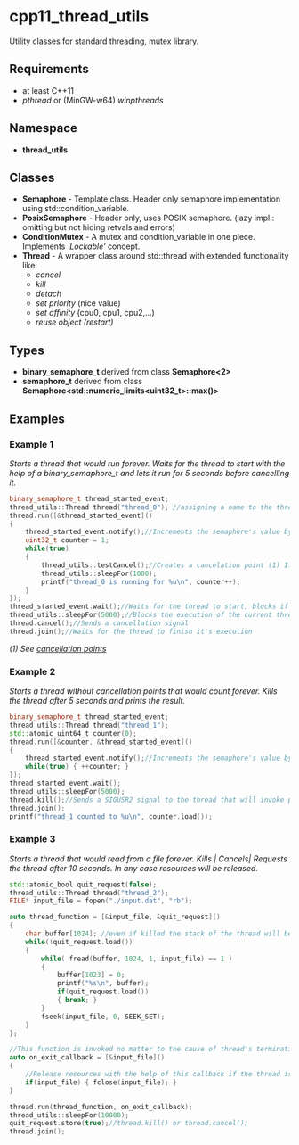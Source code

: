 # cpp11_thread_utils
Utility classes for standard threading, mutex library.

## Requirements
* at least C++11
* _pthread_ or (MinGW-w64) _winpthreads_
## Namespace
* **thread_utils**
## Classes
* **Semaphore** - Template class. Header only semaphore implementation using std::condition_variable.
* **PosixSemaphore** - Header only, uses POSIX semaphore. (lazy impl.: omitting but not hiding retvals and errors) 
* **ConditionMutex** - A mutex and condition_variable in one piece. Implements _'Lockable'_ concept.
* **Thread** - A wrapper class around std::thread with extended functionality like:
  * _cancel_
  * _kill_
  * _detach_
  * _set priority_ (nice value)
  * _set affinity_ (cpu0, cpu1, cpu2,...)
  * _reuse object (restart)_

## Types
* **binary_semaphore_t** derived from class **Semaphore<2>**
* **semaphore_t** derived from class **Semaphore<std::numeric_limits<uint32_t>::max()>**

## Examples

### Example 1
_Starts a thread that would run forever. Waits for the thread to start with the help of a binary_semaphore_t and lets it run for 5 seconds before cancelling it._
```c++
binary_semaphore_t thread_started_event;
thread_utils::Thread thread("thread_0"); //assigning a name to the thread 'thread_0'
thread.run([&thread_started_event]()
{
    thread_started_event.notify();//Increments the semaphore's value by one (alias for post())
    uint32_t counter = 1;
    while(true)
    {
        thread_utils::testCancel();//Creates a cancelation point (1) If canceled this function does not return
        thread_utils::sleepFor(1000);
        printf("thread_0 is running for %u\n", counter++);
    }
});
thread_started_event.wait();//Waits for the thread to start, blocks if the semaphore's value is zero
thread_utils::sleepFor(5000);//Blocks the execution of the current thread for at least the specified milliseconds
thread.cancel();//Sends a cancellation signal
thread.join();//Waits for the thread to finish it's execution
```
_(1) See [cancellation points](http://pubs.opengroup.org/onlinepubs/000095399/functions/xsh_chap02_09.html#tag_02_09_05_02)_

### Example 2
_Starts a thread without cancellation points that would count forever. Kills the thread after 5 seconds and prints the result._
```c++
binary_semaphore_t thread_started_event;
thread_utils::Thread thread("thread_1");
std::atomic_uint64_t counter(0);
thread.run([&counter, &thread_started_event]()
{
    thread_started_event.notify();//Increments the semaphore's value by one (alias for post())
    while(true) { ++counter; }
});
thread_started_event.wait();
thread_utils::sleepFor(5000);
thread.kill();//Sends a SIGUSR2 signal to the thread that will invoke pthread_exit()
thread.join();
printf("thread_1 counted to %u\n", counter.load());
```

### Example 3
_Starts a thread that would read from a file forever. Kills | Cancels| Requests the thread after 10 seconds. In any case resources will be released._
```c++
std::atomic_bool quit_request(false);
thread_utils::Thread thread("thread_2");
FILE* input_file = fopen("./input.dat", "rb");

auto thread_function = [&input_file, &quit_request]()
{
    char buffer[1024]; //even if killed the stack of the thread will be freed
    while(!quit_request.load())
    {
        while( fread(buffer, 1024, 1, input_file) == 1 )
        {
            buffer[1023] = 0;
            printf("%s\n", buffer);
            if(quit_request.load()) 
            { break; }
        }
        fseek(input_file, 0, SEEK_SET);
    }
};

//This function is invoked no matter to the cause of thread's termination
auto on_exit_callback = [&input_file]()
{
    //Release resources with the help of this callback if the thread is cancelled, killed, or generally
    if(input_file) { fclose(input_file); }
}

thread.run(thread_function, on_exit_callback);
thread_utils::sleepFor(10000);
quit_request.store(true);//thread.kill() or thread.cancel();
thread.join();
```

